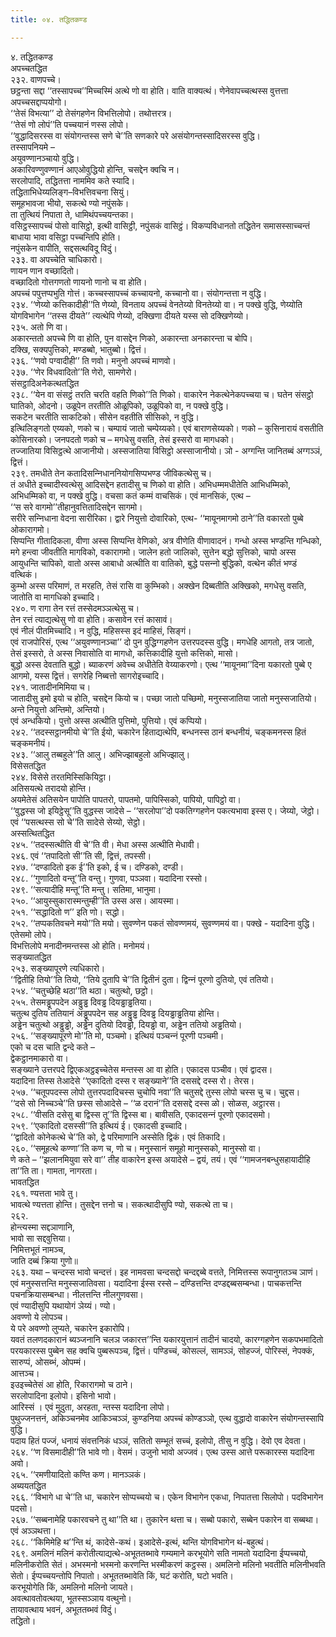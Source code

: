 ```yaml
---
title: ०४. तद्धितकण्ड

---
```

४. तद्धितकण्ड  
अपच्‍चतद्धित  
२३२. वाणपच्‍चे।  
छट्ठन्ता सद्दा ‘‘तस्सापच्‍च’’मिच्‍चस्मिं अत्थे णो वा होति। वाति वाक्यत्थं। णेनेवापच्‍चत्थस्स वुत्तत्ता अपच्‍चसद्दाप्पयोगो।  
‘‘तेसं विभत्या’’ दो तेसंगहणेन विभत्तिलोपो। तथोत्तरत्र।  
‘‘तेसं णो लोपं’’ति पच्‍चयानं णस्स लोपो।  
‘‘वुद्धादिसरस्स वा संयोगन्तस्स सणे चे’’ति सणकारे परे असंयोगन्तस्सादिसरस्स वुद्धि।  
तस्सापनियमे –  
अयुवण्णानञ्‍चायो वुद्धि।  
अकारिवण्णुवण्णानं आएओवुद्धियो होन्ति, चसद्देन क्‍वचि न।  
सरलोपादि, तद्धितत्ता नाममिव कते स्यादि।  
तद्धिताभिधेय्यलिङ्ग–विभत्तिवचना सियुं।  
समूहभावजा भीयो, सकत्थे ण्यो नपुंसके।  
ता तुत्थियं निपाता ते, धामिथंपच्‍चयन्तका।  
वसिट्ठस्सापच्‍चं पोसो वासिट्ठो, इत्थी वासिट्ठी, नपुंसकं वासिट्ठं। विकप्पविधानतो तद्धितेन समासस्साच्‍चन्तं बाधाया भावा वसिट्ठा पच्‍चन्तिपि होति।  
नपुंसकेन वापीति, सद्दसत्थविदू विदुं।  
२३३. वा अपच्‍चेति चाधिकारो।  
णायन णान वच्छादितो।  
वच्छादितो गोत्तगणतो णायनो णानो च वा होति।  
अपच्‍चं पपुत्तप्पभुति गोत्तं। कच्‍चस्सापच्‍चं कच्‍चायनो, कच्‍चानो वा। संयोगन्तत्ता न वुद्धि।  
२३४. ‘‘णेय्यो कत्तिकादीही’’ति णेय्यो, विनताय अपच्‍चं वेनतेय्यो विनतेय्यो वा। न पक्खे वुद्धि, णेय्योति योगविभागेन ‘‘तस्स दीयते’’ त्यत्थेपि णेय्यो, दक्खिणा दीयते यस्स सो दक्खिणेय्यो।  
२३५. अतो णि वा।  
अकारन्ततो अपच्‍चे णि वा होति, पुन वासद्देन णिको, अकारन्ता अनकारन्ता च बोपि।  
दक्खि, सक्यपुत्तिको, मण्डब्बो, भातुब्बो। द्वित्तं।  
२३६. ‘‘णवो पग्वादीही’’ ति णवो। मनुनो अपच्‍चं माणवो।  
२३७. ‘‘णेर विधवादितो’’ति णेरो, सामणेरो।  
संसट्ठादिअनेकत्थतद्धित  
२३८. ‘‘येन वा संसट्ठं तरति चरति वहति णिको’’ति णिको। वाकारेन नेकत्थेनेकपच्‍चया च। घतेन संसट्ठो घातिको, ओदनो। उळूपेन तरतीति ओळूपिको, उळूपिको वा, न पक्खे वुद्धि।  
सकटेन चरतीति साकटिको। सीसेन वहतीति सीसिको, न वुद्धि।  
इत्थिलिङ्गतो एय्यको, णको च। चम्पायं जातो चम्पेय्यको। एवं बाराणसेय्यको। णको – कुसिनारायं वसतीति कोसिनारको। जनपदतो णको च – मगधेसु वसति, तेसं इस्सरो वा मागधको।  
तज्‍जातिया विसिट्ठत्थे आजानीयो। अस्सजातिया विसिट्ठो अस्साजानीयो। ञो - अग्गन्ति जानितब्बं अग्गञ्‍ञं, द्वित्तं।  
२३९. तमधीते तेन कतादिसन्‍निधाननियोगसिप्पभण्ड जीविकत्थेसु च।  
तं अधीते इच्‍चादीस्वत्थेसु आदिसद्देन हतादीसु च णिको वा होति। अभिधम्ममधीतेति आभिधम्मिको, अभिधम्मिको वा, न पक्खे वुद्धि। वचसा कतं कम्मं वाचसिकं। एवं मानसिकं, एत्थ –  
‘‘स सरे वागमो’’तीहानुवत्तितादिसद्देन सागमो।  
सरीरे सन्‍निधाना वेदना सारीरिका। द्वारे नियुत्तो दोवारिको, एत्थ- ‘‘मायूनमागमो ठाने’’ति वकारतो पुब्बे ओकारागमो।  
सिप्पन्ति गीतादिकला, वीणा अस्स सिप्पन्ति वेणिको, अत्र वीणेति वीणावादनं। गन्धो अस्स भण्डन्ति गन्धिको, मगे हन्त्वा जीवतीति मागविको, वकारागमो। जालेन हतो जालिको, सुत्तेन बद्धो सुत्तिको, चापो अस्स आयुधन्ति चापिको, वातो अस्स आबाधो अत्थीति वा वातिको, बुद्धे पसन्‍नो बुद्धिको, वत्थेन कीतं भण्डं वत्थिकं।  
कुम्भो अस्स परिमाणं, त मरहति, तेसं रासि वा कुम्भिको। अक्खेन दिब्बतीति अक्खिको, मगधेसु वसति, जातोति वा मागधिको इच्‍चादि।  
२४०. ण रागा तेन रत्तं तस्सेदमञ्‍ञत्थेसु च।  
तेन रत्तं त्याद्यत्थेसु णो वा होति। कसावेन रत्तं कासावं।  
एवं नीलं पीतमिच्‍चादि। न वुद्धि, महिसस्स इदं माहिसं, सिङ्गं।  
एवं राजपोरिसं, एत्थ ‘‘अयुवण्णानञ्‍चा’’ दो पुन वुद्धिग्गहणेन उत्तरपदस्स वुद्धि। मगधेहि आगतो, तत्र जातो, तेसं इस्सरो, ते अस्स निवासोति वा मागधो, कत्तिकादीहि युत्तो कत्तिको, मासो।  
बुद्धो अस्स देवताति बुद्धो। ब्याकरणं अवेच्‍च अधीतेति वेय्याकरणो। एत्थ ‘‘मायूनमा’’दिना यकारतो पुब्बे ए आगमो, यस्स द्वित्तं। सगरेहि निब्बत्तो सागरोइच्‍चादि।  
२४१. जातादीनमिमिया च।  
जातादीसु इमो इयो च होति, चसद्देन कियो च। पच्छा जातो पच्छिमो, मनुस्सजातिया जातो मनुस्सजातियो। अन्ते नियुत्तो अन्तिमो, अन्तियो।  
एवं अन्धकियो। पुत्तो अस्स अत्थीति पुत्तिमो, पुत्तियो। एवं कप्पियो।  
२४२. ‘‘तदस्सट्ठानमीयो चे’’ति ईयो, चकारेन हिताद्यत्थेपि, बन्धनस्स ठानं बन्धनीयं, चङ्कमनस्स हितं चङ्कमनीयं।  
२४३. ‘‘आलु तब्बहुले’’ति आलु। अभिज्झाबहुलो अभिज्झालु।  
विसेसतद्धित  
२४४. विसेसे तरतमिस्सिकियिट्ठा।  
अतिसयत्थे तरादयो होन्ति।  
अयमेतेसं अतिसयेन पापोति पापतरो, पापतमो, पापिस्सिको, पापियो, पापिट्ठो वा।  
‘‘वुद्धस्स जो इयिट्ठेसू’’ति वुद्धस्स जादेसे – ‘‘सरलोपा’’दो पकतिग्गहणेन पकत्यभावा इस्स ए। जेय्यो, जेट्ठो।  
एवं ‘‘पसत्थस्स सो चे’’ति सादेसे सेय्यो, सेट्ठो।  
अस्सत्थितद्धित  
२४५. ‘‘तदस्सत्थीति वी चे’’ति वी। मेधा अस्स अत्थीति मेधावी।  
२४६. एवं ‘‘तपादितो सी’’ति सी, द्वित्तं, तपस्सी।  
२४७. ‘‘दण्डादितो इक ई’’ति इको, ई च। दण्डिको, दण्डी।  
२४८. ‘‘गुणादितो वन्तू’’ति वन्तु। गुणवा, पञ्‍ञवा। यदादिना रस्सो।  
२४९. ‘‘सत्यादीहि मन्तू’’ति मन्तु। सतिमा, भानुमा।  
२५०. ‘‘आयुस्सुकारास्मन्तुम्ही’’ति उस्स अस। आयस्मा।  
२५१. ‘‘सद्धादितो ण’’ इति णो। सद्धो।  
२५२. ‘‘तप्पकतिवचने मयो’’ति मयो। सुवण्णेन पकतं सोवण्णमयं, सुवण्णमयं वा। पक्खे - यदादिना वुद्धि।  
एतेसमो लोपे।  
विभत्तिलोपे मनादीनमन्तस्स ओ होति। मनोमयं।  
सङ्ख्यातद्धित  
२५३. सङ्ख्यापूरणे त्यधिकारो।  
‘‘द्वितीहि तियो’’ति तियो, ‘‘तिये दुतापि चे’’ति द्वितीनं दुता। द्विन्‍नं पूरणो दुतियो, एवं ततियो।  
२५४. ‘‘चतुच्छेहि थठा’’ति थठा। चतुत्थो, छट्ठो।  
२५५. तेसमड्ढूपपदेन अड्ढुड्ढ दिवड्ढ दियड्ढाड्ढतिया।  
चतुत्थ दुतिय ततियानं अड्ढूपपदेन सह अड्ढुड्ढ दिवड्ढ दियड्ढाड्ढतिया होन्ति।  
अड्ढेन चतुत्थो अड्ढुड्ढो, अड्ढेन दुतियो दिवड्ढो, दियड्ढो वा, अड्ढेन ततियो अड्ढतियो।  
२५६. ‘‘सङ्ख्यापूरणे मो’’ति मो, पञ्‍चमो। इत्थियं पञ्‍चन्‍नं पूरणी पञ्‍चमी।  
एको च दस चाति द्वन्दे कते –  
द्वेकट्ठानमाकारो वा।  
सङ्ख्याने उत्तरपदे द्विएकअट्ठइच्‍चेतेस मन्तस्स आ वा होति। एकादस पञ्‍चीव। एवं द्वादस।  
यदादिना तिस्स तेआदेसे ‘‘एकादितो दस्स र सङ्ख्याने’’ति दससद्दे दस्स रो। तेरस।  
२५७. ‘‘चतूपपदस्स लोपो तुत्तरपदादिचस्स चुचोपि नवा’’ति चतुसद्दे तुस्स लोपो चस्स चु च। चुद्दस।  
‘‘दसे सो निच्‍चञ्‍चे’’ति छस्स सोआदेसे – ‘‘ळ दरानं’’ति दससद्दे दस्स ळो। सोळस, अट्ठारस।  
२५८. ‘‘वीसति दसेसु बा द्विस्स तू’’ति द्विस्स बा। बावीसति, एकादसन्‍नं पूरणो एकादसमो।  
२५९. ‘‘एकादितो दसस्सी’’ति इत्थियं ई। एकादसी इच्‍चादि।  
‘‘द्वादितो कोनेकत्थे चे’’ति को, द्वे परिमाणानि अस्सेति द्विकं। एवं तिकादि।  
२६०. ‘‘समूहत्थे कण्णा’’ति कण च, णो च। मनुस्सानं समूहो मानुस्सको, मानुस्सो वा।  
णे कते – ‘‘झलानमियुवा सरे वा’’ तीह वाकारेन इस्स अयादेसे – द्वयं, तयं। एवं ‘‘गामजनबन्धुसहायादीहि ता’’ति ता। गामता, नागरता।  
भावतद्धित  
२६१. ण्यत्तता भावे तु।  
भावत्थे ण्यत्तता होन्ति। तुसद्देन त्तनो च। सकत्थादीसुपि ण्यो, सकत्थे ता च।  
२६२.  
होन्त्यस्मा सद्दञाणानि,  
भावो सा सद्दवुत्तिया।  
निमित्तभूतं नामञ्‍च,  
जाति दब्बं क्रिया गुणो॥  
२६३. यथा – चन्दस्स भावो चन्दत्तं। इह नामवसा चन्दसद्दो चन्दद्दब्बे वत्तते, निमित्तस्स रूपानुगतञ्‍च ञाणं। एवं मनुस्सत्तन्ति मनुस्सजातिवसा। यदादिना ईस्स रस्से – दण्डित्तन्ति दण्डद्दब्बसम्बन्धा। पाचकत्तन्ति पचनक्रियासम्बन्धा। नीलत्तन्ति नीलगुणवसा।  
एवं ण्यादीसुपि यथायोगं ञेय्यं। ण्यो।  
अवण्णो ये लोपञ्‍च।  
ये परे अवण्णो लुप्यते, चकारेन इकारोपि।  
यवतं तलणदकारानं ब्यञ्‍जनानि चलञ जकारत्त’’न्ति यकारयुत्तानं तादीनं चादयो, कारग्गहणेन सकपभमादितो परयकारस्स पुब्बेन सह क्‍वचि पुब्बरूपञ्‍च, द्वित्तं। पण्डिच्‍चं, कोसल्‍लं, सामञ्‍ञं, सोहज्‍जं, पोरिस्सं, नेपक्‍कं, सारुप्पं, ओसब्भं, ओपम्मं।  
आत्तञ्‍च।  
इउइच्‍चेतेसं आ होति, रिकारागमो च ठाने।  
सरलोपादिना इलोपो। इसिनो भावो।  
आरिस्सं । एवं मुदुता, अरहता, न्तस्स यदादिना लोपो।  
पुथुज्‍जनत्तनं, अकिञ्‍चनमेव आकिञ्‍चञ्‍ञं, कुण्डनिया अपच्‍चं कोण्डञ्‍ञो, एत्थ वुद्धादो वाकारेन संयोगन्तस्सापि वुद्धि।  
पदाय हितं पज्‍जं, धनायं संवत्तनिकं धञ्‍ञं, सतितो सम्भूतं सच्‍चं, इलोपो, तीसु न वुद्धि। देवो एव देवता।  
२६४. ‘‘ण विसमादीही’’ति भावे णो। वेसमं। उजुनो भावो अज्‍जवं। एत्थ उस्स आत्ते परूकारस्स यदादिना अवो।  
२६५. ‘‘रमणीयादितो कण्ति कण। मानञ्‍ञकं।  
अब्ययतद्धित  
२६६. ‘‘विभागे धा चे’’ति धा, चकारेन सोप्पच्‍चयो च। एकेन विभागेन एकधा, निपातत्ता सिलोपो। पदविभागेन पदसो।  
२६७. ‘‘सब्बनामेहि पकारवचने तु था’’ति था। तुकारेन थत्ता च। सब्बो पकारो, सब्बेन पकारेन वा सब्बथा। एवं अञ्‍ञथत्ता।  
२६८. ‘‘किमिमेहि थ’’न्ति थं, कादेसे-कथं। इआदेसे-इत्थं, थन्ति योगविभागेन थं-बहुत्थं।  
२६९. अमलिनं मलिनं करोतीत्याद्यत्थे-अभूततब्भावे गम्यमाने करभूयोगे सति नामतो यदादिना ईप्पच्‍चयो, मलिनीकरोति सेतं। अभस्मनो भस्मनो करणन्ति भस्मीकरणं कट्ठस्स। अमलिनो मलिनो भवतीति मलिनीभवति सेतो। ईप्पच्‍चयन्तोपि निपातो। अभूततब्भावेति किं, घटं करोति, घटो भवति।  
करभूयोगेति किं, अमलिनो मलिनो जायते।  
अवत्थावतोवत्थया, भूतस्सञ्‍ञाय वत्थुनो।  
तायावत्थाय भवनं, अभूततब्भवं विदुं।  
तद्धितो।  